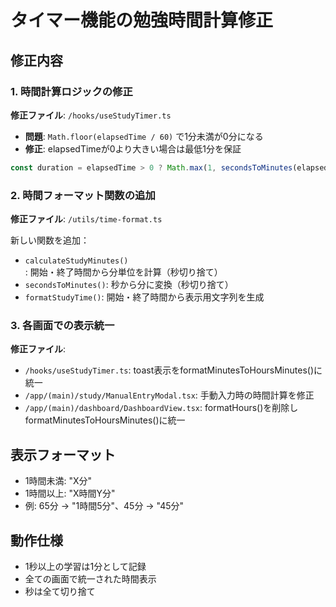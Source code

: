 # タイマー機能の勉強時間計算修正

## 修正内容

### 1. 時間計算ロジックの修正
**修正ファイル**: `/hooks/useStudyTimer.ts`

- **問題**: `Math.floor(elapsedTime / 60)` で1分未満が0分になる
- **修正**: elapsedTimeが0より大きい場合は最低1分を保証
```typescript
const duration = elapsedTime > 0 ? Math.max(1, secondsToMinutes(elapsedTime)) : 0
```

### 2. 時間フォーマット関数の追加
**修正ファイル**: `/utils/time-format.ts`

新しい関数を追加：
- `calculateStudyMinutes()`: 開始・終了時間から分単位を計算（秒切り捨て）
- `secondsToMinutes()`: 秒から分に変換（秒切り捨て）
- `formatStudyTime()`: 開始・終了時間から表示用文字列を生成

### 3. 各画面での表示統一
**修正ファイル**:
- `/hooks/useStudyTimer.ts`: toast表示をformatMinutesToHoursMinutes()に統一
- `/app/(main)/study/ManualEntryModal.tsx`: 手動入力時の時間計算を修正
- `/app/(main)/dashboard/DashboardView.tsx`: formatHours()を削除しformatMinutesToHoursMinutes()に統一

## 表示フォーマット
- 1時間未満: "X分"
- 1時間以上: "X時間Y分"
- 例: 65分 → "1時間5分"、45分 → "45分"

## 動作仕様
- 1秒以上の学習は1分として記録
- 全ての画面で統一された時間表示
- 秒は全て切り捨て